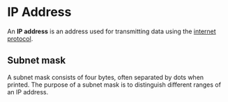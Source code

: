# IP Address

An **IP address** is an address used for transmitting data using the
[internet protocol](./protocols/ip).

## Subnet mask

A subnet mask consists of four bytes, often separated by dots when printed. The
purpose of a subnet mask is to distinguish different ranges of an IP address.
